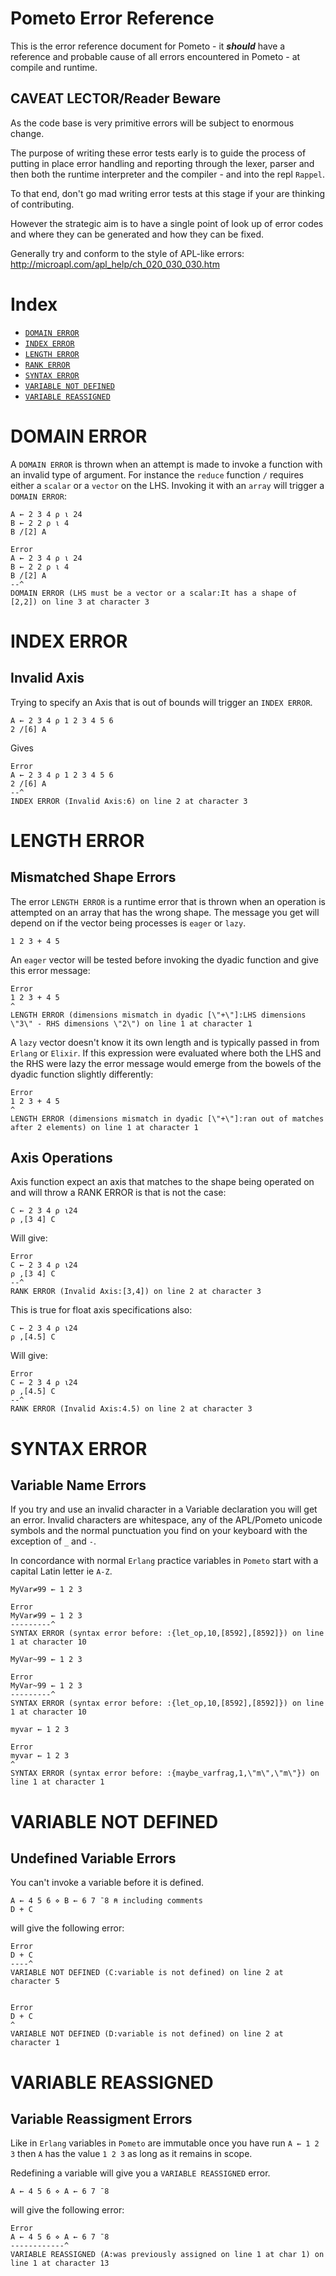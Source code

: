 # Pometo Error Reference

This is the error reference document for Pometo - it ***should*** have a reference and probable cause of all errors encountered in Pometo - at compile and runtime.

## CAVEAT LECTOR/Reader Beware

As the code base is very primitive errors will be subject to enormous change.

The purpose of writing these error tests early is to guide the process of putting in place error handling and reporting through the lexer, parser and then both the runtime interpreter and the compiler - and into the repl `Rappel`.

To that end, don't go mad writing error tests at this stage if your are thinking of contributing.

However the strategic aim is to have a single point of look up of error codes and where they can be generated and how they can be fixed.

Generally try and conform to the style of APL-like errors:
http://microapl.com/apl_help/ch_020_030_030.htm

# Index

* [`DOMAIN ERROR`](#domain-error)
* [`INDEX ERROR`](#index-error)
* [`LENGTH ERROR`](#length-error)
* [`RANK ERROR`](#rank-error)
* [`SYNTAX ERROR`](#syntax-error)
* [`VARIABLE NOT DEFINED`](#variable-not-defined)
* [`VARIABLE REASSIGNED`](#variable-reassigned)

# DOMAIN ERROR

A `DOMAIN ERROR` is thrown when an attempt is made to invoke a function with an invalid type of argument. For instance the `reduce` function `/` requires either a `scalar` or a `vector` on the LHS. Invoking it with an `array` will trigger a `DOMAIN ERROR`:

```pometo
A ← 2 3 4 ⍴ ⍳ 24
B ← 2 2 ⍴ ⍳ 4
B /[2] A
```

```pometo_results
Error
A ← 2 3 4 ⍴ ⍳ 24
B ← 2 2 ⍴ ⍳ 4
B /[2] A
--^
DOMAIN ERROR (LHS must be a vector or a scalar:It has a shape of [2,2]) on line 3 at character 3
```

# INDEX ERROR

## Invalid Axis

Trying to specify an Axis that is out of bounds will trigger an `INDEX ERROR`.

```pometo
A ← 2 3 4 ⍴ 1 2 3 4 5 6
2 /[6] A
```

Gives
```pometo_results
Error
A ← 2 3 4 ⍴ 1 2 3 4 5 6
2 /[6] A
--^
INDEX ERROR (Invalid Axis:6) on line 2 at character 3
```

# LENGTH ERROR

## Mismatched Shape Errors

The error `LENGTH ERROR` is a runtime error that is thrown when an operation is attempted on an array that has the wrong shape. The message you get will depend on if the vector being processes is `eager` or `lazy`.

```pometo
1 2 3 + 4 5
```

An `eager` vector will be tested before invoking the dyadic function and give this error message:

```pometo_results
Error
1 2 3 + 4 5
^
LENGTH ERROR (dimensions mismatch in dyadic [\"+\"]:LHS dimensions \"3\" - RHS dimensions \"2\") on line 1 at character 1
```

A `lazy` vector doesn't know it its own length and is typically passed in from `Erlang` or `Elixir`. If this expression were evaluated where both the LHS and the RHS were lazy the error message would emerge from the bowels of the dyadic function slightly differently:

```pometo_lazy
Error
1 2 3 + 4 5
^
LENGTH ERROR (dimensions mismatch in dyadic [\"+\"]:ran out of matches after 2 elements) on line 1 at character 1
```

## Axis Operations

Axis function expect an axis that matches to the shape being operated on and will throw a RANK ERROR is that is not the case:

```pometo
C ← 2 3 4 ⍴ ⍳24
⍴ ,[3 4] C
```

Will give:

```pometo_results
Error
C ← 2 3 4 ⍴ ⍳24
⍴ ,[3 4] C
--^
RANK ERROR (Invalid Axis:[3,4]) on line 2 at character 3
```

This is true for float axis specifications also:

```pometo
C ← 2 3 4 ⍴ ⍳24
⍴ ,[4.5] C
```

Will give:

```pometo_results
Error
C ← 2 3 4 ⍴ ⍳24
⍴ ,[4.5] C
--^
RANK ERROR (Invalid Axis:4.5) on line 2 at character 3
```


# SYNTAX ERROR

## Variable Name Errors

If you try and use an invalid character in a Variable declaration you will get an error. Invalid characters are whitespace, any of the APL/Pometo unicode symbols and the normal punctuation you find on your keyboard with the exception of `_` and `-`.

In concordance with normal `Erlang` practice variables in `Pometo` start with a capital Latin letter ie `A-Z`.

```pometo
MyVar≠99 ← 1 2 3
```

```pometo_results
Error
MyVar≠99 ← 1 2 3
---------^
SYNTAX ERROR (syntax error before: :{let_op,10,[8592],[8592]}) on line 1 at character 10
```

```pometo
MyVar~99 ← 1 2 3
```

```pometo_results
Error
MyVar~99 ← 1 2 3
---------^
SYNTAX ERROR (syntax error before: :{let_op,10,[8592],[8592]}) on line 1 at character 10
```

```pometo
myvar ← 1 2 3
```

```pometo_results
Error
myvar ← 1 2 3
^
SYNTAX ERROR (syntax error before: :{maybe_varfrag,1,\"m\",\"m\"}) on line 1 at character 1
```

# VARIABLE NOT DEFINED

## Undefined Variable Errors

You can't invoke a variable before it is defined.

```pometo
A ← 4 5 6 ⋄ B ← 6 7 ¯8 ⍝ including comments
D + C
```

will give the following error:

```pometo_results
Error
D + C
----^
VARIABLE NOT DEFINED (C:variable is not defined) on line 2 at character 5


Error
D + C
^
VARIABLE NOT DEFINED (D:variable is not defined) on line 2 at character 1
```

# VARIABLE REASSIGNED

## Variable Reassigment Errors

Like in `Erlang` variables in `Pometo` are immutable once you have run `A ← 1 2 3` then `A` has the value `1 2 3` as long as it remains in scope.

Redefining a variable will give you a `VARIABLE REASSIGNED` error.

```pometo
A ← 4 5 6 ⋄ A ← 6 7 ¯8
```

will give the following error:

```pometo_results
Error
A ← 4 5 6 ⋄ A ← 6 7 ¯8
------------^
VARIABLE REASSIGNED (A:was previously assigned on line 1 at char 1) on line 1 at character 13
```
